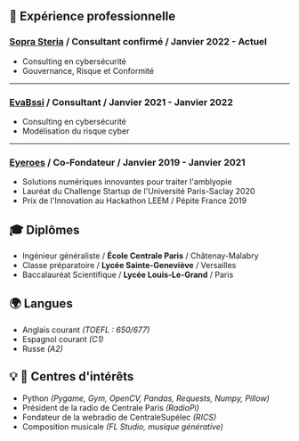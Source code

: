 ## 🌁 Expérience professionnelle

### [Sopra Steria](https://www.soprasteria.fr/) / Consultant confirmé / Janvier 2022 - Actuel

- Consulting en cybersécurité 
- Gouvernance, Risque et Conformité

---

### [EvaBssi](https://evabssi.com) / Consultant / Janvier 2021 - Janvier 2022

- Consulting en cybersécurité 
- Modélisation du risque cyber

---

### [Eyeroes](http://eyeroes.com) / Co-Fondateur / Janvier 2019 - Janvier 2021

- Solutions numériques innovantes pour traiter l'amblyopie 
- Lauréat du Challenge Startup de l'Université Paris-Saclay 2020
- Prix de l'Innovation au Hackathon LEEM / Pépite France 2019

## 🎓 Diplômes

- Ingénieur généraliste / **École Centrale Paris** / Châtenay-Malabry
- Classe préparatoire / **Lycée Sainte-Geneviève** / Versailles 
- Baccalauréat Scientifique / **Lycée Louis-Le-Grand** / Paris

## 🌍 Langues

- Anglais courant *(TOEFL : 650/677)*
- Espagnol courant *(C1)*
- Russe *(A2)*

## 💡 🎼 Centres d'intérêts

- Python *(Pygame, Gym, OpenCV, Pandas, Requests, Numpy, Pillow)*
- Président de la radio de Centrale Paris *(RadioPi)*
- Fondateur de la webradio de CentraleSupélec *(RICS)*
- Composition musicale *(FL Studio, musique générative)*
